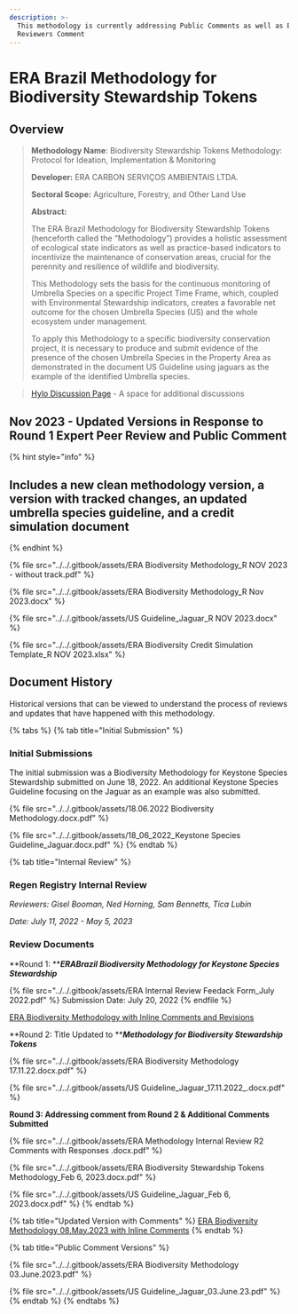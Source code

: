 ```yaml
---
description: >-
  This methodology is currently addressing Public Comments as well as Expert
  Reviewers Comment
---
```


# ERA Brazil Methodology for Biodiversity Stewardship Tokens

## Overview

> **Methodology Name**: Biodiversity Stewardship Tokens Methodology: Protocol for Ideation, Implementation & Monitoring
>
> **Developer:** ERA CARBON SERVIÇOS AMBIENTAIS LTDA.
>
> **Sectoral Scope:** Agriculture, Forestry, and Other Land Use
>
> **Abstract:**
>
> The ERA Brazil Methodology for Biodiversity Stewardship Tokens (henceforth called the “Methodology”) provides a holistic assessment of ecological state indicators as well as practice-based indicators to incentivize the maintenance of conservation areas, crucial for the perennity and resilience of wildlife and biodiversity.
>
> This Methodology sets the basis for the continuous monitoring of Umbrella Species on a specific Project Time Frame, which, coupled with Environmental Stewardship indicators, creates a favorable net outcome for the chosen Umbrella Species (US) and the whole ecosystem under management.
>
> To apply this Methodology to a specific biodiversity conservation project, it is necessary to produce and submit evidence of the presence of the chosen Umbrella Species in the Property Area as demonstrated in the document US Guideline using jaguars as the example of the identified Umbrella species.

> [Hylo Discussion Page](https://www.hylo.com/groups/regen-registry-public-comment/post/60539) - A space for additional discussions

## Nov 2023 - Updated Versions in Response to Round 1 Expert Peer Review and Public Comment

{% hint style="info" %}
## Includes a new clean methodology version, a version with tracked changes, an updated umbrella species guideline, and a credit simulation document
{% endhint %}

{% file src="../../.gitbook/assets/ERA Biodiversity Methodology_R NOV 2023 - without track.pdf" %}

{% file src="../../.gitbook/assets/ERA Biodiversity Methodology_R Nov 2023.docx" %}

{% file src="../../.gitbook/assets/US Guideline_Jaguar_R NOV 2023.docx" %}

{% file src="../../.gitbook/assets/ERA Biodiversity Credit Simulation Template_R NOV 2023.xlsx" %}

## Document History

Historical versions that can be viewed to understand the process of reviews and updates that have happened with this methodology.

{% tabs %}
{% tab title="Initial Submission" %}
### Initial Submissions

The initial submission was a Biodiversity Methodology for Keystone Species Stewardship submitted on June 18, 2022.  An additional Keystone Species Guideline focusing on the Jaguar as an example was also submitted.

{% file src="../../.gitbook/assets/18.06.2022 Biodiversity Methodology.docx.pdf" %}

{% file src="../../.gitbook/assets/18_06_2022_Keystone Species Guideline_Jaguar.docx.pdf" %}
{% endtab %}

{% tab title="Internal Review" %}
### Regen Registry Internal Review

_Reviewers: Gisel Booman, Ned Horning, Sam Bennetts, Tica Lubin_

_Date: July 11, 2022 - May 5, 2023_



### Review Documents

**Round 1: **_**ERABrazil Biodiversity Methodology for Keystone Species Stewardship**_

{% file src="../../.gitbook/assets/ERA Internal Review Feedack Form_July 2022.pdf" %}
Submission Date: July 20, 2022
{% endfile %}

[ERA Biodiversity Methodology with Inline Comments](https://docs.google.com/document/d/1WKOjRJpVHcVgR0LbAWdcmbEBcSpYy1Px/edit?rtpof=true\&sd=true)[ and Revisions](https://docs.google.com/document/d/1xylAOk9OQGEt41vagyeYZmYHEXqSbgCb/edit?usp=sharing\&ouid=111465088026028835977\&rtpof=true\&sd=true)

**Round 2: Title Updated to **_**Methodology for Biodiversity Stewardship Tokens**_

{% file src="../../.gitbook/assets/ERA Biodiversity Methodology 17.11.22.docx.pdf" %}

{% file src="../../.gitbook/assets/US Guideline_Jaguar_17.11.2022_.docx.pdf" %}

**Round 3: Addressing comment from Round 2 & Additional Comments Submitted**

{% file src="../../.gitbook/assets/ERA Methodology Internal Review R2 Comments with Responses .docx.pdf" %}

{% file src="../../.gitbook/assets/ERA Biodiversity Stewardship Tokens Methodology_Feb 6, 2023.docx.pdf" %}

{% file src="../../.gitbook/assets/US Guideline_Jaguar_Feb 6, 2023.docx.pdf" %}
{% endtab %}

{% tab title="Updated Version with Comments" %}
[ERA Biodiversity Methodology 08.May.2023 with Inline Comments](https://docs.google.com/document/d/16x3LbWpoNAtA0b07vJY-shyN2hOiYEjjZtB4arrujgQ/edit?usp=sharing)
{% endtab %}

{% tab title="Public Comment Versions" %}


{% file src="../../.gitbook/assets/ERA Biodiversity Methodology 03.June.2023.pdf" %}

{% file src="../../.gitbook/assets/US Guideline_Jaguar_03.June.23.pdf" %}
{% endtab %}
{% endtabs %}


